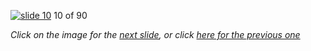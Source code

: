 [![slide 10](https://dl.dropboxusercontent.com/u/2977490/presentations/cookbook/img10.jpg)](11.md)
10 of 90

_Click on the image for the [next slide](11.md), or click [here for the previous one](09.md)_